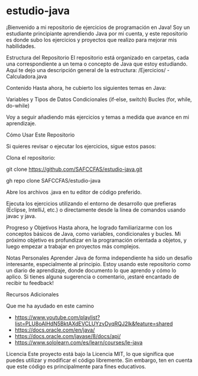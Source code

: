 # estudio-java
¡Bienvenido a mi repositorio de ejercicios de programación en Java! Soy un estudiante principiante aprendiendo Java por mi cuenta, y este repositorio es donde subo los ejercicios y proyectos que realizo para mejorar mis habilidades.

Estructura del Repositorio
El repositorio está organizado en carpetas, cada una correspondiente a un tema o concepto de Java que estoy estudiando. Aquí te dejo una descripción general de la estructura:
/Ejercicios/
    - Calculadora.java

Contenido
Hasta ahora, he cubierto los siguientes temas en Java:

Variables y Tipos de Datos
Condicionales (if-else, switch)
Bucles (for, while, do-while)

Voy a seguir añadiendo más ejercicios y temas a medida que avance en mi aprendizaje.

Cómo Usar Este Repositorio

Si quieres revisar o ejecutar los ejercicios, sigue estos pasos:

Clona el repositorio:

git clone https://github.com/SAFCCFAS/estudio-java.git

gh repo clone SAFCCFAS/estudio-java

Abre los archivos .java en tu editor de código preferido.

Ejecuta los ejercicios utilizando el entorno de desarrollo que prefieras (Eclipse, IntelliJ, etc.) o directamente desde la línea de comandos usando javac y java.

Progreso y Objetivos
Hasta ahora, he logrado familiarizarme con los conceptos básicos de Java, como variables, condicionales y bucles. Mi próximo objetivo es profundizar en la programación orientada a objetos, y luego empezar a trabajar en proyectos más complejos.

Notas Personales
Aprender Java de forma independiente ha sido un desafío interesante, especialmente al principio. Estoy usando este repositorio como un diario de aprendizaje, donde documento lo que aprendo y cómo lo aplico. Si tienes alguna sugerencia o comentario, ¡estaré encantado de recibir tu feedback!

Recursos Adicionales

Que me ha ayudado en este camino

*  https://www.youtube.com/playlist?list=PLU8oAlHdN5BktAXdEVCLUYzvDyqRQJ2lk&feature=shared
*  https://docs.oracle.com/en/java/
*  https://docs.oracle.com/javase/8/docs/api/
*  https://www.sololearn.com/es/learn/courses/le-java


Licencia
Este proyecto está bajo la Licencia MIT, lo que significa que puedes utilizar y modificar el código libremente. Sin embargo, ten en cuenta que este código es principalmente para fines educativos.